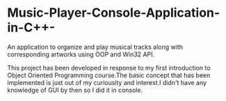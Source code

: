 # Music-Player-Console-Application-in-C++-
An application to organize and play musical tracks along with corresponding artworks using OOP and Win32 API.

This project has been developed in response to my first introduction to Object Oriented Programming course.The basic concept that has been implemented is just out of my curiousity and interest.I didn't have any knowledge of GUI by then so I did it in console.
